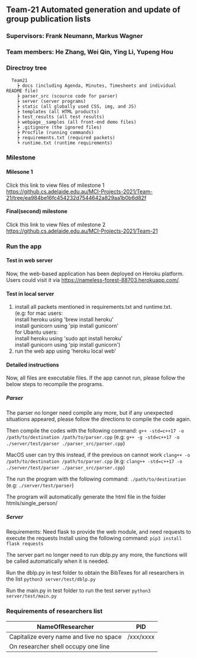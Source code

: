 ## Team-21 Automated generation and update of group publication lists

### Supervisors: Frank Neumann, Markus Wagner
### Team members: He Zhang, Wei Qin, Ying Li, Yupeng Hou


### Directroy tree

      Team21
    	┝ docs (including Agenda, Minutes, Timesheets and individual README file)
    	┝ parser_src (scource code for parser)
    	┝ server (server programs)
    	┝ static (all globally used CSS, img, and JS)
    	┝ templates (all HTML products)
    	┝ test_results (all test results)
    	┝ webpage__samples (all front-end demo files)
    	┝ .gitignore (the ignored files)
    	┝ Procfile (running commands)
    	┝ requirements.txt (required packets)
    	┕ runtime.txt (runtime requirements)


### Milestone

#### Milesone 1 
Click this link to view files of milestone 1
https://github.cs.adelaide.edu.au/MCI-Projects-2021/Team-21/tree/ea984be16fc454232d7544642a829aa1b0b6d82f

#### Final(second) milestone
Click this link to view files of milestone 2
https://github.cs.adelaide.edu.au/MCI-Projects-2021/Team-21


### Run the app

#### Test in web server 
Now, the web-based application has been deployed on Heroku platform. Users could visit it via https://nameless-forest-88703.herokuapp.com/.

#### Test in local server 
1. install all packets mentioned in requirements.txt and runtime.txt.  
(e.g: for mac users:  
      install heroku using 'brew install heroku'  
      install gunicorn using 'pip install gunicorn'  
      for Ubantu users:  
      install heroku using 'sudo apt install heroku'  
      install gunicorn using 'pip install gunicorn')  
2. run the web app using 'heroku local web'


#### Detailed instructions
Now, all files are executable files. If the app cannot run, please follow the 
below steps to recompile the programs.

##### Parser
The parser no longer need compile any more, but if any unexpected situations 
appeared, please follow the directions to compile the code again.

Then compile the codes with the following command:
`g++ -std=c++17 -o /path/to/destination /path/to/parser.cpp`
(e.g: `g++ -g -std=c++17 -o ./server/test/parser ./parser_src/parser.cpp`)


MacOS user can try this instead, if the previous on cannot work
`clang++ -o /path/to/destination /path/to/parser.cpp`
(e.g: `clang++ -std=c++17 -o ./server/test/parser ./parser_src/parser.cpp`)

The run the program with the following command:
`./path/to/destination`
(e.g: `./server/test/parser`)

The program will automatically generate the html file in the folder htmls/single_person/  

##### Server
Requirements:
Need flask to provide the web module, and need requests to execute the requests
Install using the following command:
`pip3 install flask requests`

The server part no longer need to run dblp.py any more, the functions will be called automatically when it is needed.

Run the dblp.py in test folder to obtain the BibTexes for all researchers in the list
`python3 server/test/dblp.py`

Run the main.py in test folder to run the test server
`python3 server/test/main.py`


### Requirements of researchers list
| NameOfResearcher | PID |
| ---------------- | --- |
| Capitalize every name and live no space| /xxx/xxxx |
| On researcher shell occupy one line |


